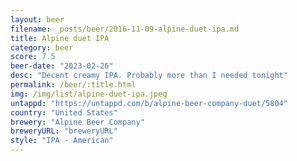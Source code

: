 ```yaml
---
layout: beer
filename: _posts/beer/2016-11-09-alpine-duet-ipa.md
title: Alpine duet IPA
category: beer
score: 7.5
beer-date: "2023-02-26"
desc: "Decent creamy IPA. Probably more than I needed tonight"
permalink: /beer/:title.html
img: /img/list/alpine-duet-ipa.jpeg
untappd: "https://untappd.com/b/alpine-beer-company-duet/5804"
country: "United States"
brewery: "Alpine Beer Company"
breweryURL: "breweryURL"
style: "IPA - American"
---
```

